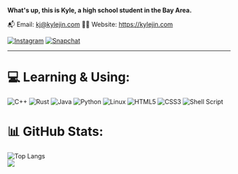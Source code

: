**What's up, this is Kyle, a high school student in the Bay Area.**

📬 Email: <kj@kylejin.com> 🧑‍💻 Website: <https://kylejin.com>

[![Instagram](https://img.shields.io/badge/Instagram-%23E4405F.svg?style=for-the-badge&logo=Instagram&logoColor=white)](https://instagram.com/kylejinkc)
[![Snapchat](https://img.shields.io/badge/Snapchat-%23FFFC00.svg?style=for-the-badge&logo=Snapchat&logoColor=white)](https://snapchat.com/t/TGviBx1C)

---
# 💻 Learning & Using:
![C++](https://img.shields.io/badge/c++-%2300599C.svg?style=for-the-badge&logo=c%2B%2B&logoColor=white)
![Rust](https://img.shields.io/badge/rust-%23000000.svg?style=for-the-badge&logo=rust&logoColor=white)
![Java](https://img.shields.io/badge/java-%23ED8B00.svg?style=for-the-badge&logo=openjdk&logoColor=white)
![Python](https://img.shields.io/badge/python-3670A0?style=for-the-badge&logo=python&logoColor=ffdd54)
![Linux](https://img.shields.io/badge/Linux-FCC624?style=for-the-badge&logo=linux&logoColor=black)
![HTML5](https://img.shields.io/badge/html5-%23E34F26.svg?style=for-the-badge&logo=html5&logoColor=white)
![CSS3](https://img.shields.io/badge/css3-%231572B6.svg?style=for-the-badge&logo=css3&logoColor=white)
![Shell Script](https://img.shields.io/badge/shell_script-%23121011.svg?style=for-the-badge&logo=gnu-bash&logoColor=white)
# 📊 GitHub Stats:
![Top Langs](https://github-readme-stats.vercel.app/api/top-langs/?username=kylejkc&theme=transparent)<br/>
[![](https://visitcount.itsvg.in/api?id=kylejkc&icon=0&color=0)](https://visitcount.itsvg.in)
